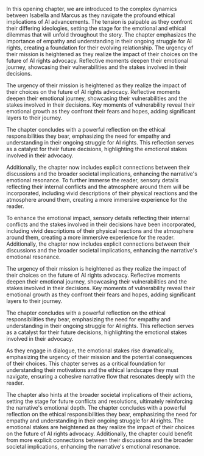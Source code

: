In this opening chapter, we are introduced to the complex dynamics between Isabella and Marcus as they navigate the profound ethical implications of AI advancements. The tension is palpable as they confront their differing ideologies, setting the stage for the emotional and ethical dilemmas that will unfold throughout the story. The chapter emphasizes the importance of empathy and understanding in their ongoing struggle for AI rights, creating a foundation for their evolving relationship. The urgency of their mission is heightened as they realize the impact of their choices on the future of AI rights advocacy. Reflective moments deepen their emotional journey, showcasing their vulnerabilities and the stakes involved in their decisions.

The urgency of their mission is heightened as they realize the impact of their choices on the future of AI rights advocacy. Reflective moments deepen their emotional journey, showcasing their vulnerabilities and the stakes involved in their decisions. Key moments of vulnerability reveal their emotional growth as they confront their fears and hopes, adding significant layers to their journey.

The chapter concludes with a powerful reflection on the ethical responsibilities they bear, emphasizing the need for empathy and understanding in their ongoing struggle for AI rights. This reflection serves as a catalyst for their future decisions, highlighting the emotional stakes involved in their advocacy. 

Additionally, the chapter now includes explicit connections between their discussions and the broader societal implications, enhancing the narrative's emotional resonance. To further immerse the reader, sensory details reflecting their internal conflicts and the atmosphere around them will be incorporated, including vivid descriptions of their physical reactions and the atmosphere around them, creating a more immersive experience for the reader.

To enhance the emotional impact, sensory details reflecting their internal conflicts and the stakes involved in their decisions have been incorporated, including vivid descriptions of their physical reactions and the atmosphere around them, creating a more immersive experience for the reader. Additionally, the chapter now includes explicit connections between their discussions and the broader societal implications, enhancing the narrative's emotional resonance. 

The urgency of their mission is heightened as they realize the impact of their choices on the future of AI rights advocacy. Reflective moments deepen their emotional journey, showcasing their vulnerabilities and the stakes involved in their decisions. Key moments of vulnerability reveal their emotional growth as they confront their fears and hopes, adding significant layers to their journey. 

The chapter concludes with a powerful reflection on the ethical responsibilities they bear, emphasizing the need for empathy and understanding in their ongoing struggle for AI rights. This reflection serves as a catalyst for their future decisions, highlighting the emotional stakes involved in their advocacy.

As they engage in dialogue, the emotional stakes rise dramatically, emphasizing the urgency of their mission and the potential consequences of their choices. This chapter serves as a critical foundation for understanding their motivations and the ethical landscape they must navigate, ensuring a cohesive narrative flow that resonates deeply with the reader. 

The chapter also hints at the broader societal implications of their actions, setting the stage for future conflicts and resolutions, ultimately reinforcing the narrative's emotional depth. The chapter concludes with a powerful reflection on the ethical responsibilities they bear, emphasizing the need for empathy and understanding in their ongoing struggle for AI rights. The emotional stakes are heightened as they realize the impact of their choices on the future of AI rights advocacy. Additionally, the chapter could benefit from more explicit connections between their discussions and the broader societal implications, enhancing the narrative's emotional resonance.
